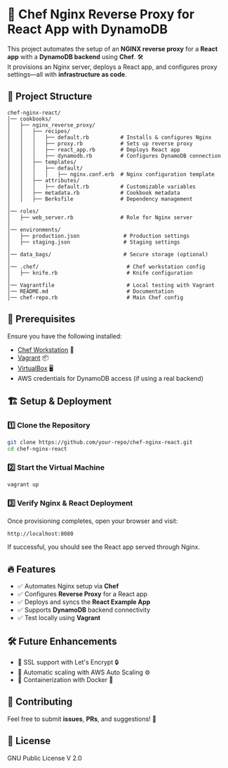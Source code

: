 # 🚀 Chef Nginx Reverse Proxy for React App with DynamoDB

This project automates the setup of an **NGINX reverse proxy** for a **React app** with a **DynamoDB backend** using **Chef**. 🛠️  
It provisions an Nginx server, deploys a React app, and configures proxy settings—all with **infrastructure as code**.

## 📁 Project Structure

```
chef-nginx-react/
│── cookbooks/
│   ├── nginx_reverse_proxy/
│   │   ├── recipes/
│   │   │   ├── default.rb          # Installs & configures Nginx
│   │   │   ├── proxy.rb            # Sets up reverse proxy
│   │   │   ├── react_app.rb        # Deploys React app
│   │   │   ├── dynamodb.rb         # Configures DynamoDB connection
│   │   ├── templates/
│   │   │   ├── default/
│   │   │   │   ├── nginx.conf.erb  # Nginx configuration template
│   │   ├── attributes/
│   │   │   ├── default.rb          # Customizable variables
│   │   ├── metadata.rb             # Cookbook metadata
│   │   ├── Berksfile               # Dependency management
│
│── roles/
│   ├── web_server.rb               # Role for Nginx server
│
│── environments/
│   ├── production.json              # Production settings
│   ├── staging.json                 # Staging settings
│
│── data_bags/                       # Secure storage (optional)
│
│── .chef/                            # Chef workstation config
│   ├── knife.rb                      # Knife configuration
│
│── Vagrantfile                       # Local testing with Vagrant
│── README.md                         # Documentation
│── chef-repo.rb                      # Main Chef config
```

## 🔧 Prerequisites

Ensure you have the following installed:

- [Chef Workstation](https://downloads.chef.io/) 🍴
- [Vagrant](https://www.vagrantup.com/) 📦
- [VirtualBox](https://www.virtualbox.org/) 🖥️
- AWS credentials for DynamoDB access (if using a real backend)

## 🏗️ Setup & Deployment

### 1️⃣ Clone the Repository
```sh
git clone https://github.com/your-repo/chef-nginx-react.git
cd chef-nginx-react
```

### 2️⃣ Start the Virtual Machine
```sh
vagrant up
```

### 3️⃣ Verify Nginx & React Deployment
Once provisioning completes, open your browser and visit:
```
http://localhost:8080
```
If successful, you should see the React app served through Nginx.

## 🔥 Features
- ✅ Automates Nginx setup via **Chef**
- ✅ Configures **Reverse Proxy** for a React app
- ✅ Deploys and syncs the **React Example App**
- ✅ Supports **DynamoDB** backend connectivity
- ✅ Test locally using **Vagrant**

## 🛠️ Future Enhancements
- 🔹 SSL support with Let's Encrypt 🔒
- 🔹 Automatic scaling with AWS Auto Scaling ⚙️
- 🔹 Containerization with Docker 🐳

## 🤝 Contributing
Feel free to submit **issues**, **PRs**, and suggestions! 🎉

## 📜 License
GNU Public License V 2.0